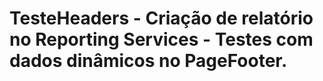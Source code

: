 # TesteHeaders - Criação de relatório no Reporting Services - Testes com dados dinâmicos no PageFooter.
